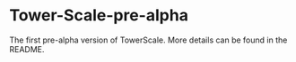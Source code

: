 # Tower-Scale-pre-alpha
The first pre-alpha version of TowerScale. More details can be found in the README.
